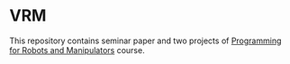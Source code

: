 # VRM

This repository contains seminar paper and two projects of [Programming for Robots and Manipulators](https://www.fme.vutbr.cz/en/studenti/predmety/244447) course. 

